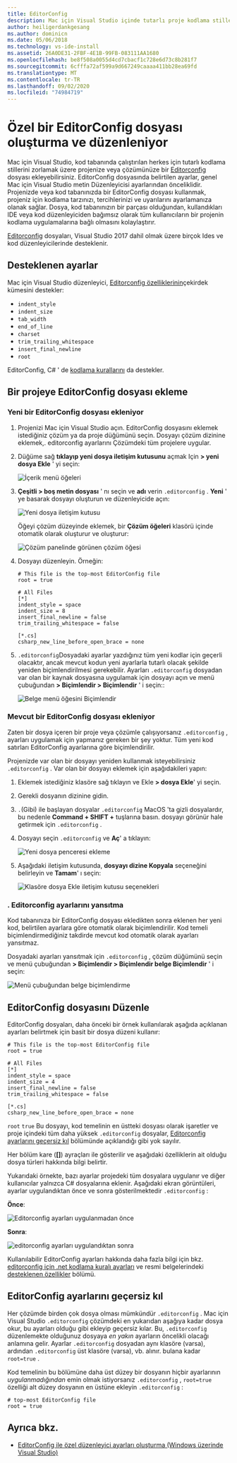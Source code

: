```yaml
---
title: EditorConfig
description: Mac için Visual Studio içinde tutarlı proje kodlama stillerini etkinleştirmek için bir editorconfig dosyası kullanma.
author: heiligerdankgesang
ms.author: dominicn
ms.date: 05/06/2018
ms.technology: vs-ide-install
ms.assetid: 26A0DE31-2FBF-4E1B-99FB-083111AA1680
ms.openlocfilehash: be8f508a0055d4cd7cbacf1c728e6d73c8b281f7
ms.sourcegitcommit: 6cfffa72af599a9d667249caaaa411bb28ea69fd
ms.translationtype: MT
ms.contentlocale: tr-TR
ms.lasthandoff: 09/02/2020
ms.locfileid: "74984719"
---
```

# <a name="creating-and-editing-a-custom-editorconfig-file"></a>Özel bir EditorConfig dosyası oluşturma ve düzenleniyor

Mac için Visual Studio, kod tabanında çalıştırılan herkes için tutarlı kodlama stillerini zorlamak üzere projenize veya çözümünüze bir [Editorconfig](https://editorconfig.org/) dosyası ekleyebilirsiniz. EditorConfig dosyasında belirtilen ayarlar, genel Mac için Visual Studio metin Düzenleyicisi ayarlarından önceliklidir. Projenizde veya kod tabanınızda bir EditorConfig dosyası kullanmak, projeniz için kodlama tarzınızı, tercihlerinizi ve uyarılarını ayarlamanıza olanak sağlar. Dosya, kod tabanınızın bir parçası olduğundan, kullandıkları IDE veya kod düzenleyiciden bağımsız olarak tüm kullanıcıların bir projenin kodlama uygulamalarına bağlı olmasını kolaylaştırır.

[Editorconfig](https://editorconfig.org/) dosyaları, Visual Studio 2017 dahil olmak üzere birçok Ides ve kod düzenleyicilerinde desteklenir.

## <a name="supported-settings"></a>Desteklenen ayarlar

Mac için Visual Studio düzenleyici, [Editorconfig özelliklerinin](https://editorconfig.org/#supported-properties)çekirdek kümesini destekler:

- `indent_style`
- `indent_size`
- `tab_width`
- `end_of_line`
- `charset`
- `trim_trailing_whitespace`
- `insert_final_newline`
- `root`

EditorConfig, C# ' de [kodlama kurallarını](/visualstudio/ide/editorconfig-code-style-settings-reference) da destekler.

## <a name="add-an-editorconfig-file-to-a-project"></a>Bir projeye EditorConfig dosyası ekleme

### <a name="adding-a-new-editorconfig-file"></a>Yeni bir EditorConfig dosyası ekleniyor

1. Projenizi Mac için Visual Studio açın. EditorConfig dosyasını eklemek istediğiniz çözüm ya da proje düğümünü seçin. Dosyayı çözüm dizinine eklemek,. editorconfig ayarlarını Çözümdeki tüm projelere uygular.

2. Düğüme sağ **tıklayıp yeni dosya iletişim kutusunu** açmak Için **> yeni dosya Ekle** ' yi seçin:

    ![İçerik menü öğeleri](media/editorconfig-image0.png)

3. **Çeşitli > boş metin dosyası** ' nı seçin ve **adı** verin `.editorconfig` . **Yeni** ' ye basarak dosyayı oluşturun ve düzenleyicide açın:

    ![Yeni dosya iletişim kutusu](media/editorconfig-image1.png)

    Öğeyi çözüm düzeyinde eklemek, bir **Çözüm öğeleri** klasörü içinde otomatik olarak oluşturur ve oluşturur:

    ![Çözüm panelinde görünen çözüm öğesi](media/editorconfig-image1a.png)

4. Dosyayı düzenleyin. Örneğin:

    ```EditorConfig
    # This file is the top-most EditorConfig file
    root = true

    # All Files
    [*]
    indent_style = space
    indent_size = 8
    insert_final_newline = false
    trim_trailing_whitespace = false

    [*.cs]
    csharp_new_line_before_open_brace = none
    ```

4. `.editorconfig`Dosyadaki ayarlar yazdığınız tüm yeni kodlar için geçerli olacaktır, ancak mevcut kodun yeni ayarlarla tutarlı olacak şekilde yeniden biçimlendirilmesi gerekebilir. Ayarları `.editorconfig` dosyadan var olan bir kaynak dosyasına uygulamak için dosyayı açın ve menü çubuğundan **> Biçimlendir > Biçimlendir** ' i seçin::

    ![Belge menü öğesini Biçimlendir](media/editorconfig-image2.png)

### <a name="adding-an-existing-editorconfig-file"></a>Mevcut bir EditorConfig dosyası ekleniyor

Zaten bir dosya içeren bir proje veya çözümle çalışıyorsanız `.editorconfig` , ayarları uygulamak için yapmanız gereken bir şey yoktur. Tüm yeni kod satırları EditorConfig ayarlarına göre biçimlendirilir.

Projenizde var olan bir dosyayı yeniden kullanmak isteyebilirsiniz `.editorconfig` . Var olan bir dosyayı eklemek için aşağıdakileri yapın:

1. Eklemek istediğiniz klasöre sağ tıklayın ve Ekle **> dosya Ekle**' yi seçin.

2. Gerekli dosyanın dizinine gidin.

3. `.`(Gibi) ile başlayan dosyalar `.editorconfig` MacOS 'ta gizli dosyalardır, bu nedenle **Command + SHIFT +** tuşlarına basın. dosyayı görünür hale getirmek için `.editorconfig` .

4. Dosyayı seçin `.editorconfig` ve **Aç**' a tıklayın:

    ![Yeni dosya penceresi ekleme](media/editorconfig-image3b.png)

5. Aşağıdaki iletişim kutusunda, **dosyayı dizine Kopyala** seçeneğini belirleyin ve **Tamam**' ı seçin:

    ![Klasöre dosya Ekle iletişim kutusu seçenekleri](media/editorconfig-image3.png)

### <a name="reflecting-editorconfig-settings"></a>. Editorconfig ayarlarını yansıtma

Kod tabanınıza bir EditorConfig dosyası ekledikten sonra eklenen her yeni kod, belirtilen ayarlara göre otomatik olarak biçimlendirilir. Kod temeli biçimlendirmediğiniz takdirde mevcut kod otomatik olarak ayarları yansıtmaz.

Dosyadaki ayarları yansıtmak için `.editorconfig` , çözüm düğümünü seçin ve menü çubuğundan **> Biçimlendir > Biçimlendir belge Biçimlendir** ' i seçin:

![Menü çubuğundan belge biçimlendirme](media/editorconfig-image3a.png)

## <a name="editing-an-editorconfig-file"></a>EditorConfig dosyasını Düzenle

EditorConfig dosyaları, daha önceki bir örnek kullanılarak aşağıda açıklanan ayarları belirtmek için basit bir dosya düzeni kullanır:

```EditorConfig
# This file is the top-most EditorConfig file
root = true

# All Files
[*]
indent_style = space
indent_size = 4
insert_final_newline = false
trim_trailing_whitespace = false

[*.cs]
csharp_new_line_before_open_brace = none
```

`root` `true` Bu dosyayı, kod temelinin en üstteki dosyası olarak işaretler ve proje içindeki tüm daha yüksek `.editorconfig` dosyalar, [Editorconfig ayarlarını geçersiz kıl](#override-editorconfig-settings) bölümünde açıklandığı gibi yok sayılır.

Her bölüm kare (**[]**) ayraçları ile gösterilir ve aşağıdaki özelliklerin ait olduğu dosya türleri hakkında bilgi belirtir.

Yukarıdaki örnekte, bazı ayarlar projedeki tüm dosyalara uygulanır ve diğer kullanıcılar yalnızca C# dosyalarına eklenir. Aşağıdaki ekran görüntüleri, ayarlar uygulandıktan önce ve sonra gösterilmektedir `.editorconfig` :

**Önce**:

![Editorconfig ayarları uygulanmadan önce](media/editorconfig-image4.png)

**Sonra**:

![editorconfig ayarları uygulandıktan sonra](media/editorconfig-image5.png)

Kullanılabilir EditorConfig ayarları hakkında daha fazla bilgi için bkz. [editorconfig için .net kodlama kuralı ayarları](/visualstudio/ide/editorconfig-code-style-settings-reference) ve resmi belgelerindeki [desteklenen özellikler](https://editorconfig.org/#supported-properties) bölümü.

## <a name="override-editorconfig-settings"></a>EditorConfig ayarlarını geçersiz kıl

Her çözümde birden çok dosya olması mümkündür `.editorconfig` . Mac için Visual Studio `.editorconfig` çözümdeki en yukarıdan aşağıya kadar dosya okur, bu ayarları olduğu gibi ekleyip geçersiz kılar. Bu, `.editorconfig` düzenlemekte olduğunuz dosyaya _en yakın_ ayarların öncelikli olacağı anlamına gelir. Ayarlar `.editorconfig` dosyadan aynı klasöre (varsa), ardından `.editorconfig` üst klasöre (varsa), vb. alınır. bulana kadar `root=true` .

Kod temelinin bu bölümüne daha üst düzey bir dosyanın hiçbir ayarlarının _uygulanmadığından_ emin olmak istiyorsanız `.editorconfig` , `root=true` özelliği alt düzey dosyanın en üstüne ekleyin `.editorconfig` :

```EditorConfig
# top-most EditorConfig file
root = true
```

## <a name="see-also"></a>Ayrıca bkz.

- [EditorConfig ile özel düzenleyici ayarları oluşturma (Windows üzerinde Visual Studio)](/visualstudio/ide/create-portable-custom-editor-options)
